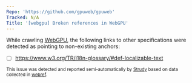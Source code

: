 ```yaml
---
Repo: 'https://github.com/gpuweb/gpuweb'
Tracked: N/A
Title: '[webgpu] Broken references in WebGPU'
---
```


While crawling [WebGPU](https://gpuweb.github.io/gpuweb/), the following links to other specifications were detected as pointing to non-existing anchors:
* [ ] https://www.w3.org/TR/i18n-glossary/#def-localizable-text

<sub>This issue was detected and reported semi-automatically by [Strudy](https://github.com/w3c/strudy/) based on data collected in [webref](https://github.com/w3c/webref/).</sub>
